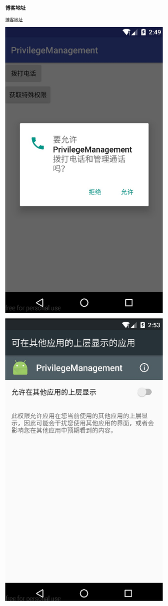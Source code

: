 ### 博客地址
[博客地址](http://blog.csdn.net/lowprofile_coding/article/details/70917822)

![获取危险权限](https://raw.githubusercontent.com/ansen666/images/master/PrivilegeManagement/get_dangerous_permissions.png)

![获取特殊权限](https://raw.githubusercontent.com/ansen666/images/master/PrivilegeManagement/get_special_privileges.png)
